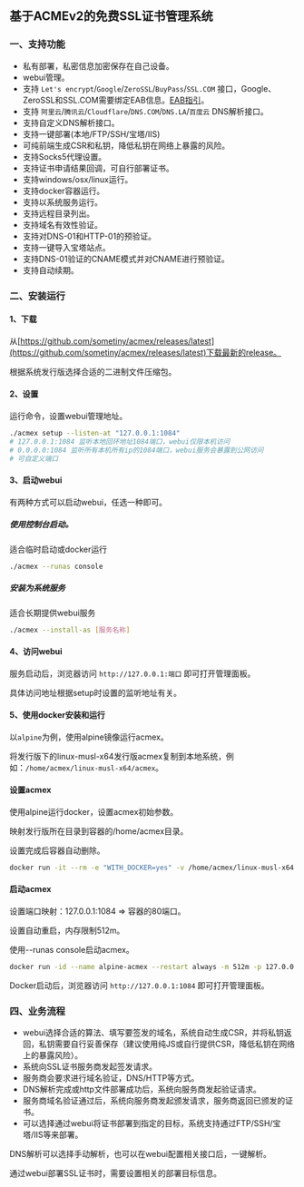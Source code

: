 ## 基于ACMEv2的免费SSL证书管理系统

### 一、支持功能
* 私有部署，私密信息加密保存在自己设备。
* webui管理。
* 支持 `Let's encrypt`/`Google`/`ZeroSSL`/`BuyPass`/`SSL.COM` 接口，Google、ZeroSSL和SSL.COM需要绑定EAB信息。[EAB指引](https://bkssl.com/document/acmev2-eab.html)。
* 支持 `阿里云`/`腾讯云`/`Cloudflare`/`DNS.COM`/`DNS.LA`/`百度云` DNS解析接口。
* 支持自定义DNS解析接口。
* 支持一键部署(本地/FTP/SSH/宝塔/IIS)
* 可纯前端生成CSR和私钥，降低私钥在网络上暴露的风险。
* 支持Socks5代理设置。
* 支持证书申请结果回调，可自行部署证书。
* 支持windows/osx/linux运行。
* 支持docker容器运行。
* 支持以系统服务运行。
* 支持远程目录列出。
* 支持域名有效性验证。
* 支持对DNS-01和HTTP-01的预验证。
* 支持一键导入宝塔站点。
* 支持DNS-01验证的CNAME模式并对CNAME进行预验证。
* 支持自动续期。

### 二、安装运行

#### 1、下载
从[https://github.com/sometiny/acmex/releases/latest](https://github.com/sometiny/acmex/releases/latest)下载最新的release。

根据系统发行版选择合适的二进制文件压缩包。

#### 2、设置
运行命令，设置webui管理地址。

```bash
./acmex setup --listen-at "127.0.0.1:1084"
# 127.0.0.1:1084 监听本地回环地址1084端口，webui仅限本机访问
# 0.0.0.0:1084 监听所有本机所有ip的1084端口，webui服务会暴露到公网访问
# 可自定义端口
```

#### 3、启动webui
有两种方式可以启动webui，任选一种即可。
##### 使用控制台启动。
适合临时启动或docker运行
```bash
./acmex --runas console
```
##### 安装为系统服务
适合长期提供webui服务
```bash
./acmex --install-as [服务名称]
```

#### 4、访问webui
服务启动后，浏览器访问 `http://127.0.0.1:端口` 即可打开管理面板。

具体访问地址根据setup时设置的监听地址有关。

#### 5、使用docker安装和运行
以`alpine`为例，使用alpine镜像运行acmex。

将发行版下的linux-musl-x64发行版acmex复制到本地系统，例如：`/home/acmex/linux-musl-x64/acmex`。

#### 设置acmex
使用alpine运行docker，设置acmex初始参数。

映射发行版所在目录到容器的/home/acmex目录。

设置完成后容器自动删除。
```bash
docker run -it --rm -e "WITH_DOCKER=yes" -v /home/acmex/linux-musl-x64:/home/acmex alpine /home/acmex/acmex setup --listen-at 0.0.0.0:80
```

#### 启动acmex

设置端口映射：127.0.0.1:1084 => 容器的80端口。

设置自动重启，内存限制512m。

使用--runas console启动acmex。
```bash
docker run -id --name alpine-acmex --restart always -m 512m -p 127.0.0.1:1084:80 -v /home/acmex/linux-musl-x64:/home/acmex alpine /home/acmex/acmex --runas console
```
Docker启动后，浏览器访问 `http://127.0.0.1:1084` 即可打开管理面板。


### 四、业务流程
* webui选择合适的算法、填写要签发的域名，系统自动生成CSR，并将私钥返回，私钥需要自行妥善保存（建议使用纯JS或自行提供CSR，降低私钥在网络上的暴露风险）。
* 系统向SSL证书服务商发起签发请求。
* 服务商会要求进行域名验证，DNS/HTTP等方式。
* DNS解析完成或http文件部署成功后，系统向服务商发起验证请求。
* 服务商域名验证通过后，系统向服务商发起颁发请求，服务商返回已颁发的证书。
* 可以选择通过webui将证书部署到指定的目标，系统支持通过FTP/SSH/宝塔/IIS等来部署。


DNS解析可以选择手动解析，也可以在webui配置相关接口后，一键解析。

通过webui部署SSL证书时，需要设置相关的部署目标信息。
